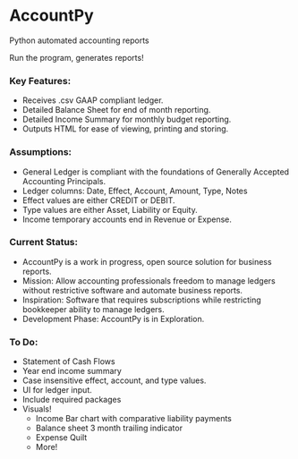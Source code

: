 # AccountPy
Python automated accounting reports

Run the program, generates reports! 

### Key Features:
 - Receives .csv GAAP compliant ledger.
 - Detailed Balance Sheet for end of month reporting.
 - Detailed Income Summary for monthly budget reporting.
 - Outputs HTML for ease of viewing, printing and storing.

### Assumptions:
 - General Ledger is compliant with the foundations of Generally Accepted Accounting Principals.
 - Ledger columns: Date, Effect, Account, Amount, Type, Notes
 - Effect values are either CREDIT or DEBIT.
 - Type values are either Asset, Liability or Equity.
 - Income temporary accounts end in Revenue or Expense.

### Current Status:
 - AccountPy is a work in progress, open source solution for business reports.
 - Mission: Allow accounting professionals freedom to manage ledgers without restrictive software and automate business reports.
 - Inspiration: Software that requires subscriptions while restricting bookkeeper ability to manage ledgers.
 - Development Phase: AccountPy is in Exploration.

### To Do:
 - Statement of Cash Flows
 - Year end income summary
 - Case insensitive effect, account, and type values.
 - UI for ledger input.
 - Include required packages
 - Visuals!
    - Income Bar chart with comparative liability payments
    - Balance sheet 3 month trailing indicator
    - Expense Quilt
    - More! 
